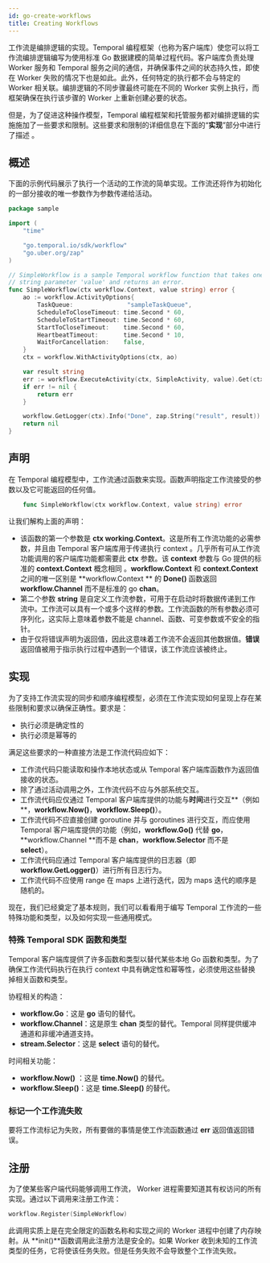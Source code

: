 ```yaml
---
id: go-create-workflows
title: Creating Workflows
---
```


工作流是编排逻辑的实现。Temporal 编程框架（也称为客户端库）使您可以将工作流编排逻辑编写为使用标准 Go 数据建模的简单过程代码。客户端库负责处理 Worker 服务和 Temporal 服务之间的通信，并确保事件之间的状态持久性，即使在 Worker 失败的情况下也是如此。此外，任何特定的执行都不会与特定的 Worker 相关联。编排逻辑的不同步骤最终可能在不同的 Worker 实例上执行，而框架确保在执行该步骤的 Worker 上重新创建必要的状态。

但是，为了促进这种操作模型，Temporal 编程框架和托管服务都对编排逻辑的实施施加了一些要求和限制。这些要求和限制的详细信息在下面的“**实现**”部分中进行了描述 。

## 概述

下面的示例代码展示了执行一个活动的工作流的简单实现。工作流还将作为初始化的一部分接收的唯一参数作为参数传递给活动。

```go
package sample

import (
	"time"

	"go.temporal.io/sdk/workflow"
	"go.uber.org/zap"
)

// SimpleWorkflow is a sample Temporal workflow function that takes one
// string parameter 'value' and returns an error.
func SimpleWorkflow(ctx workflow.Context, value string) error {
	ao := workflow.ActivityOptions{
		TaskQueue:               "sampleTaskQueue",
		ScheduleToCloseTimeout: time.Second * 60,
		ScheduleToStartTimeout: time.Second * 60,
		StartToCloseTimeout:    time.Second * 60,
		HeartbeatTimeout:       time.Second * 10,
		WaitForCancellation:    false,
	}
	ctx = workflow.WithActivityOptions(ctx, ao)

	var result string
	err := workflow.ExecuteActivity(ctx, SimpleActivity, value).Get(ctx, &result)
	if err != nil {
		return err
	}

	workflow.GetLogger(ctx).Info("Done", zap.String("result", result))
	return nil
}
```

## 声明

在 Temporal 编程模型中，工作流通过函数来实现。函数声明指定工作流接受的参数以及它可能返回的任何值。

```go
    func SimpleWorkflow(ctx workflow.Context, value string) error
```

让我们解构上面的声明：

- 该函数的第一个参数是 **ctx working.Context**。这是所有工作流功能的必需参数，并且由 Temporal 客户端库用于传递执行 context 。几乎所有可从工作流功能调用的客户端库功能都需要此 **ctx** 参数。该 **context** 参数与 Go 提供的标准的 **context.Context** 概念相同 。**workflow.Context** 和 **context.Context**之间的唯一区别是 **workflow.Context ** 的 **Done()** 函数返回 **workflow.Channel** 而不是标准的 go **chan**。
- 第二个参数 **string** 是自定义工作流参数，可用于在启动时将数据传递到工作流中。工作流可以具有一个或多个这样的参数。工作流函数的所有参数必须可序列化，这实际上意味着参数不能是 channel、函数、可变参数或不安全的指针。
- 由于仅将错误声明为返回值，因此这意味着工作流不会返回其他数据值。**错误**返回值被用于指示执行过程中遇到一个错误，该工作流应该被终止。

## 实现

为了支持工作流实现的同步和顺序编程模型，必须在工作流实现如何呈现上存在某些限制和要求以确保正确性。要求是：

- 执行必须是确定性的
- 执行必须是幂等的

满足这些要求的一种直接方法是工作流代码应如下：

- 工作流代码只能读取和操作本地状态或从 Temporal 客户端库函数作为返回值接收的状态。
- 除了通过活动调用之外，工作流代码不应与外部系统交互。
- 工作流代码应仅通过 Temporal 客户端库提供的功能与**时间**进行交互**（例如**，**workflow.Now()**，**workflow.Sleep()**）。
- 工作流代码不应直接创建 goroutine 并与 goroutines 进行交互，而应使用 Temporal 客户端库提供的功能（例如，**workflow.Go()** 代替 **go**， **workflow.Channel **而不是 **chan**，**workflow.Selector** 而不是 **select**）。
- 工作流代码应通过 Temporal 客户端库提供的日志器（即 **workflow.GetLogger()**）进行所有日志行为。
- 工作流代码不应使用 range 在 maps 上进行迭代，因为 maps 迭代的顺序是随机的。

现在，我们已经奠定了基本规则，我们可以看看用于编写 Temporal 工作流的一些特殊功能和类型，以及如何实现一些通用模式。

### 特殊 Temporal SDK 函数和类型

Temporal 客户端库提供了许多函数和类型以替代某些本地 Go 函数和类型。为了确保工作流代码执行在执行 context 中具有确定性和幂等性，必须使用这些替换掉相关函数和类型。

协程相关的构造：

- **workflow.Go**：这是 **go** 语句的替代。
- **workflow.Channel**：这是原生 **chan** 类型的替代。Temporal 同样提供缓冲通道和非缓冲通道支持。
- **stream.Selector**：这是 **select** 语句的替代。

时间相关功能：

- **workflow.Now()** ：这是 **time.Now()** 的替代。
- **workflow.Sleep()**：这是 **time.Sleep()** 的替代。

### 标记一个工作流失败

要将工作流标记为失败，所有要做的事情是使工作流函数通过 **err** 返回值返回错误。

## 注册

为了使某些客户端代码能够调用工作流， Worker 进程需要知道其有权访问的所有实现。通过以下调用来注册工作流：

```go
workflow.Register(SimpleWorkflow)
```

此调用实质上是在完全限定的函数名称和实现之间的 Worker 进程中创建了内存映射。从 **init()**函数调用此注册方法是安全的。如果 Worker 收到未知的工作流类型的任务，它将使该任务失败。但是任务失败不会导致整个工作流失败。
